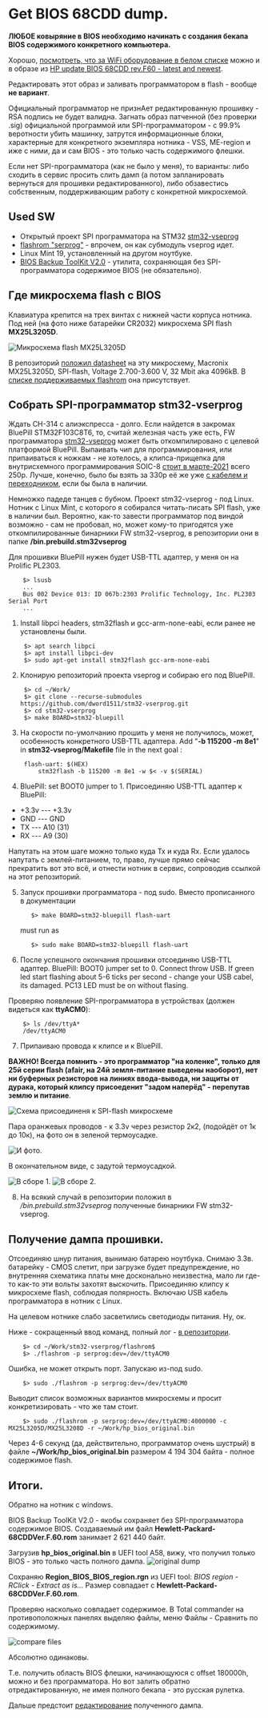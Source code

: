 # Get BIOS 68CDD dump.

**ЛЮБОЕ ковыряние в BIOS необходимо начинать с создания бекапа BIOS содержимого конкретного компьютера.**

Хорошо, [посмотреть, что за WiFi оборудование в белом списке](whitelist_equipment.md) можно и в образе из [HP update BIOS 68CDD rev.F60 - latest and newest](https://ftp.hp.com/pub/softpaq/sp73501-74000/sp73934.exe).

Редактировать этот образ и заливать программатором в flash - вообще **не вариант**. 

Официальный программатор не признАет редактированную прошивку - RSA подпись не будет валидна. Загнать образ патченной (без проверки .sig) официальной программой или SPI-программатором - c 99.9% веротности убить машинку, затрутся информационные блоки, характерные для конкретного экземпляра нотника - VSS, ME-region и иже с ними, да и сам BIOS - это только часть содержимого флешки.

Если нет SPI-программатора (как не было у меня), то варианты: либо сходить в сервис просить слить дамп (а потом запланировать вернуться для прошивки редактированного), либо обзавестись собственным, поддерживающим работу с конкретной микросхемой.  



## Used SW

- Открытый проект SPI программатора на STM32 [stm32-vseprog](https://github.com/dword1511/stm32-vserprog) 
- [flashrom "serprog"](https://www.flashrom.org/) - впрочем, он как субмодуль vseprog идет.
- Linux Mint 19, установленный на другом ноутбуке.
- [BIOS Backup ToolKit V2.0](https://www.google.com/search?q=BIOS+Backup+ToolKit+V2.0&oq=BIOS+Backup+ToolKit+V2.0) - утилита, сохраняющая без SPI-программатора содержимое BIOS (не обязательно).



## Где микросхема flash с BIOS

Клавиатура крепится на трех винтах с нижней части корпуса нотника. Под ней (на фото ниже батарейки CR2032) микросхема SPI flash **MX25L3205D**.

![Микросхема flash **MX25L3205D**](pix/IMG_20210305_081229.jpg)

В репозиторий [положил datasheet](doc/HW/MX25L3205D%2C%203V%2C%2032Mb%2C%20v1.5.pdf) на эту микросхему, Macronix	MX25L3205D, SPI-flash, Voltage 2.700-3.600 V, 32 Mbit aka 4096kB. В [списке поддерживаемых flashrom](https://www.flashrom.org/Supported_hardware) она присутствует.



## Собрать SPI-программатор stm32-vserprog	

Ждать CH-314 c алиэкспресса - долго. Если найдется в закромах BluePill STM32F103C8T6, то, считай железная часть уже есть, FW программатора [stm32-vseprog](https://github.com/dword1511/stm32-vserprog) может быть откомпилировано с целевой платформой BluePill. Выпаивать чип для программирования, или припаиваться к ножкам - не хотелось, а клипса-прищепка для внутрисхемного программирования SOIC-8 [стоит в марте-2021](https://roboshop.spb.ru/tools/sop-8-clips) всего 250р. Лучше, конечно, было бы взять за 330р её же уже [с кабелем и переходником](https://roboshop.spb.ru/tools/sop-8-clips-cabel), если бы была в наличии. 


Немножко падеде танцев с бубном. Проект stm32-vseprog - под Linux. Нотник с Linux Mint, с которого я собирался читать-писать SPI flash, уже в наличии был. Вероятно, как-то завести программатор под виндой возможно - сам не пробовал, но, может кому-то пригодятся уже откомпилированные бинарники FW stm32-vseprog, в репозитории они в папке **/bin.prebuild.stm32vseprog**

Для прошивки BluePill нужен будет USB-TTL адаптер, у меня он на Prolific PL2303.

		$> lsusb
		...
		Bus 002 Device 013: ID 067b:2303 Prolific Technology, Inc. PL2303 Serial Port
		...
		
1. Install libpci headers, stm32flash и gcc-arm-none-eabi, если ранее не установлены были.

		$> apt search libpci
		$> apt install libpci-dev
		$> sudo apt-get install stm32flash gcc-arm-none-eabi
	   
2. Клонирую репозиторий проекта vseprog и собираю его под BluePill.

		$> cd ~/Work/
		$> git clone --recurse-submodules https://github.com/dword1511/stm32-vserprog.git
		$> cd stm32-vserprog
		$> make BOARD=stm32-bluepill

3. На скорости по-умолчанию прошить у меня не получилось, может, особенность конкретного USB-TTL адаптера. Add "**-b 115200 -m 8e1**" in **stm32-vseprog/Makefile** file in the next goal :

		flash-uart: $(HEX)
			stm32flash -b 115200 -m 8e1 -w $< -v $(SERIAL)


4. BluePill: set BOOT0 jumper to 1. Присоединяю USB-TTL адаптер к BluePill: 
- +3.3v --- +3.3v
- GND 	--- GND
- TX	--- A10 (31)
- RX	--- A9 (30)

Напутать на этом шаге можно только куда Tx и куда Rx. Если удалось напутать с землей-питанием, то, право, лучше прямо сейчас прекратить вот это всё, и отнести нотник в сервис, сопроводив ссылкой на этот репозиторий.

5. Запуск прошивки программатора - под sudo. Вместо прописанного в документации

          $> make BOARD=stm32-bluepill flash-uart
    must run as
	
          $> sudo make BOARD=stm32-bluepill flash-uart


6. После успешного окончания прошивки отсоединяю USB-TTL адаптер. BluePill: BOOT0 jumper set to 0.  Connect throw USB. If green led start flashing about 5-6 ticks per second - change your USB cabel, its damaged. PC13 LED must be on without flasing.

Проверяю появление SPI-программатора в устройствах (должен видеться как **ttyACM0**):

		$> ls /dev/ttyA*
		/dev/ttyACM0

7. Припаиваю провода к клипсе и к BluePill. 

**ВАЖНО! Всегда помнить - это программатор "на коленке", только для 25й серии flash (afair, на 24й земля-питание выведены наоборот), нет ни буферных резисторов на линиях ввода-вывода, ни защиты от дурака, который клипсу присоеденит "задом наперёд" - перепутав землю и питание**. 

![Схема присоединеня к SPI-flash микросхеме](pix/schem_vseprog.jpg)

Пара оранжевых проводов - к 3.3v через резистор 2к2, (подойдёт от 1к до 10к), на фото он в зеленой термоусадке.

![И фото.](/pix/IMG_20210308_193759.jpg)

В окончательном виде, с задутой термоусадкой.

![В сборе 1.](/pix/IMG_20210308_194425.jpg)
![В сборе 2.](/pix/IMG_20210308_194627.jpg) 

8. На всякий случай в репозитории положил в */bin.prebuild.stm32vseprog*  полученные бинарники FW stm32-vseprog.



## Получение дампа прошивки.

Отсоединяю шнур питания, вынимаю батарею ноутбука. Снимаю 3.3в. батарейку - CMOS слетит, при загрузке будет предупреждение, но внутренняя схематика платы мне досконально неизвестна, мало ли где-то как-то эти вольты захотят выскочить. Присоединяю клипсу к микросхеме flash, соблюдая полярность. Включаю USB кабель программатора в нотник с Linux.

На целевом нотнике слабо засветились светодиоды питания. Ну, ок.


Ниже - сокращенный ввод команд, полный лог - [в репозитории](res/flashrom_read.log).

		$> cd ~/Work/stm32-vserprog/flashrom$
		$> ./flashrom -p serprog:dev=/dev/ttyACM0

Ошибка, не может открыть порт. Запускаю из-под sudo.

		$> sudo ./flashrom -p serprog:dev=/dev/ttyACM0

Выводит список возможных вариантов микросхемы и просит конкретизировать - что же там стоит.

		$> sudo ./flashrom -p serprog:dev=/dev/ttyACM0:4000000 -c MX25L3205D/MX25L3208D -r ~/Work/hp_bios_original.bin

Через 4-6 секунд (да, действительно, программатор очень шустрый) в файле **~/Work/hp_bios_original.bin** размером 4 194 304 байта - полное содержимое flash.


## Итоги.

Обратно на нотник с windows.

BIOS Backup ToolKit V2.0 - якобы сохраняет без SPI-программатора содержимое BIOS. Создаваемый им файл **Hewlett-Packard-68CDDVer.F.60.rom** занимает 2 621 440 байт.

Загрузив **hp_bios_original.bin** в UEFI tool A58, вижу, что получил только BIOS - это только часть полного дампа.
![original dump](pix/2021-03-10_11-32-11.png)


Сохраняю **Region_BIOS_BIOS_region.rgn** из UEFI tool: *BIOS region - RClick - Extract as is...*  Размер совпадает с **Hewlett-Packard-68CDDVer.F.60.rom**.

Проверяю насколько совпадает содержимое. В Total commander на противоположных панелях выделяю файлы, меню Файлы - Сравнить по содержимому.

![compare files](pix/2021-03-10_11-38-48.png)

Абсолютно одинаковы.

Т.е. получить область BIOS флешки, начинающуюся с offset 180000h, можно и без программатора. Но вот залить обратно отредактированную, не имея полного бекапа - это русская рулетка.

Дальше предстоит [редактирование](edit_bios_dump.md) полученного дампа.
